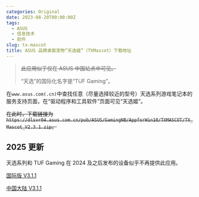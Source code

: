 ```yaml
---
categories: Original
date: 2023-08-20T00:00:00Z
tags:
  - ASUS
  - 信息技术
  - 软件
slug: tx-mascot
title: ASUS 品牌桌面宠物“天选姬”（TXMascot）下载地址
---
```


> ~~此应用似乎仅在 ASUS 中国站点中可见。~~
>
> “天选”的国际化名字是“TUF Gaming”。

在`www.asus.com(.cn)`中查找任意（尽量选择较近的型号）天选系列游戏笔记本的服务支持页面，在“驱动程序和工具软件”页面可见“天选姬”。

~~在此时，下载链接为`https://dlsvr04.asus.com.cn/pub/ASUS/GamingNB/AppforWin10/TXMASCOT/TX_Mascot_V2.3.1.zip`。~~

## 2025 更新

天选系列和 TUF Gaming 在 2024 及之后发布的设备似乎不再提供此应用。

[国际版 V3.1.1](https://dlcdnets.asus.com/pub/ASUS/GamingNB/Image/Software/SoftwareandUtility/15308/TXMascot_ASUS_Z_V3.1.1_15308_3.exe)

[中国大陆 V3.1.1](https://dlcdnets.asus.com.cn/pub/ASUS/GamingNB/Image/Software/SoftwareandUtility/15308/TXMascot_ASUS_Z_V3.1.1_15308_3.exe)
